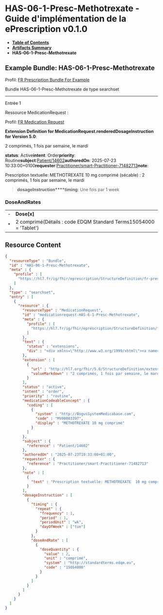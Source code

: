 # HAS-06-1-Presc-Methotrexate - Guide d'implémentation de la ePrescription v0.1.0

* [**Table of Contents**](toc.md)
* [**Artifacts Summary**](artifacts.md)
* **HAS-06-1-Presc-Methotrexate**

## Example Bundle: HAS-06-1-Presc-Methotrexate

Profil: [FR Prescription Bundle For Example](StructureDefinition-fr-prescription-bundle-for-example.md)

Bundle HAS-06-1-Presc-Methotrexate de type searchset

-------

Entrée 1

Ressource MedicationRequest :

> 

Profil: [FR Medication Request](StructureDefinition-fr-medicationrequest.md)

**Extension Definition for MedicationRequest.renderedDosageInstruction for Version 5.0**:

2 comprimés, 1 fois par semaine, le mardi

**status**: Active**intent**: Order**priority**: Routine**subject**:[Patient/14602](Patient/14602)**authoredOn**: 2025-07-23 10:33:00+0100**requester**:[Practitioner/smart-Practitioner-71482713](Practitioner/smart-Practitioner-71482713)**note**:
> 

Prescription textuelle: METHOTREXATE 10 mg comprimé (sécable) : 2 comprimés, 1 fois par semaine, le mardi


> **dosageInstruction****timing**: Une fois par 1 week

### DoseAndRates

| | |
| :--- | :--- |
| - | **Dose[x]** |
| * | 2 comprimé(Détails : code EDQM Standard Terms15054000 = 'Tablet') |





## Resource Content

```json
{
  "resourceType" : "Bundle",
  "id" : "HAS-06-1-Presc-Methotrexate",
  "meta" : {
    "profile" : [
      "https://hl7.fr/ig/fhir/eprescription/StructureDefinition/fr-prescription-bundle-for-example"
    ]
  },
  "type" : "searchset",
  "entry" : [
    {
      "resource" : {
        "resourceType" : "MedicationRequest",
        "id" : "medicationrequest-HAS-6-1-Presc-Methotrexate",
        "meta" : {
          "profile" : [
            "https://hl7.fr/ig/fhir/eprescription/StructureDefinition/fr-medicationrequest"
          ]
        },
        "text" : {
          "status" : "extensions",
          "div" : "<div xmlns=\"http://www.w3.org/1999/xhtml\"><a name=\"MedicationRequest_medicationrequest-HAS-6-1-Presc-Methotrexate\"> </a><p class=\"res-header-id\"><b>Narratif généré : PrescriptionMédicamenteuseTODO medicationrequest-HAS-6-1-Presc-Methotrexate</b></p><a name=\"medicationrequest-HAS-6-1-Presc-Methotrexate\"> </a><a name=\"hcmedicationrequest-HAS-6-1-Presc-Methotrexate\"> </a><div style=\"display: inline-block; background-color: #d9e0e7; padding: 6px; margin: 4px; border: 1px solid #8da1b4; border-radius: 5px; line-height: 60%\"><p style=\"margin-bottom: 0px\"/><p style=\"margin-bottom: 0px\">Profil: <a href=\"StructureDefinition-fr-medicationrequest.html\">FR Medication Request</a></p></div><p><b>Extension Definition for MedicationRequest.renderedDosageInstruction for Version 5.0</b>: </p><div><p>2 comprimés, 1 fois par semaine, le mardi</p>\n</div><p><b>status</b>: Active</p><p><b>intent</b>: Order</p><p><b>priority</b>: Routine</p><p><b>medication</b>: <span title=\"Codes :{http://BogusSystemMedicabase.com MV00003397}\">METHOTREXATE 10 mg comprimé</span></p><p><b>subject</b>: <a href=\"Patient/14602\">Patient/14602</a></p><p><b>authoredOn</b>: 2025-07-23 10:33:00+0100</p><p><b>requester</b>: <a href=\"Practitioner/smart-Practitioner-71482713\">Practitioner/smart-Practitioner-71482713</a></p><p><b>note</b>: </p><blockquote><div><p>Prescription textuelle: METHOTREXATE  10 mg comprimé (sécable) : 2 comprimés, 1 fois par semaine, le mardi</p>\n</div></blockquote><blockquote><p><b>dosageInstruction</b></p><p><b>timing</b>: Une fois par 1 week</p><h3>DoseAndRates</h3><table class=\"grid\"><tr><td style=\"display: none\">-</td><td><b>Dose[x]</b></td></tr><tr><td style=\"display: none\">*</td><td>2 comprimé<span style=\"background: LightGoldenRodYellow\"> (Détails : code EDQM Standard Terms15054000 = 'Tablet')</span></td></tr></table></blockquote></div>"
        },
        "extension" : [
          {
            "url" : "http://hl7.org/fhir/5.0/StructureDefinition/extension-MedicationRequest.renderedDosageInstruction",
            "valueMarkdown" : "2 comprimés, 1 fois par semaine, le mardi"
          }
        ],
        "status" : "active",
        "intent" : "order",
        "priority" : "routine",
        "medicationCodeableConcept" : {
          "coding" : [
            {
              "system" : "http://BogusSystemMedicabase.com",
              "code" : "MV00003397",
              "display" : "METHOTREXATE 10 mg comprimé"
            }
          ]
        },
        "subject" : {
          "reference" : "Patient/14602"
        },
        "authoredOn" : "2025-07-23T10:33:00+01:00",
        "requester" : {
          "reference" : "Practitioner/smart-Practitioner-71482713"
        },
        "note" : [
          {
            "text" : "Prescription textuelle: METHOTREXATE  10 mg comprimé (sécable) : 2 comprimés, 1 fois par semaine, le mardi"
          }
        ],
        "dosageInstruction" : [
          {
            "timing" : {
              "repeat" : {
                "frequency" : 1,
                "period" : 1,
                "periodUnit" : "wk",
                "dayOfWeek" : ["tue"]
              }
            },
            "doseAndRate" : [
              {
                "doseQuantity" : {
                  "value" : 2,
                  "unit" : "comprimé",
                  "system" : "http://standardterms.edqm.eu",
                  "code" : "15054000"
                }
              }
            ]
          }
        ]
      }
    }
  ]
}

```
